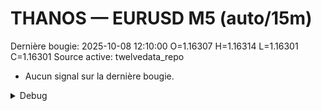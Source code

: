 # THANOS — EURUSD M5 (auto/15m)
Dernière bougie: 2025-10-08 12:10:00  O=1.16307  H=1.16314  L=1.16301  C=1.16301
Source active: twelvedata_repo

- Aucun signal sur la dernière bougie.

<details><summary>Debug</summary>

- TD_API_KEY manquant.

</details>